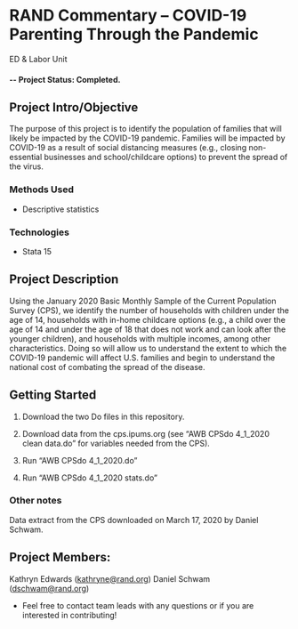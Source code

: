 # RAND Commentary – COVID-19 Parenting Through the Pandemic 
ED & Labor Unit

#### -- Project Status: Completed.

## Project Intro/Objective
The purpose of this project is to identify the population of families that will likely be impacted by the COVID-19 pandemic. Families will be impacted by COVID-19 as a result of social distancing measures (e.g., closing non-essential businesses and school/childcare options) to prevent the spread of the virus.

### Methods Used
* Descriptive statistics

### Technologies
* Stata 15

## Project Description
Using the January 2020 Basic Monthly Sample of the Current Population Survey (CPS), we identify the number of households with children under the age of 14, households with in-home childcare options (e.g., a child over the age of 14 and under the age of 18 that does not work and can look after the younger children), and households with multiple incomes, among other characteristics. Doing so will allow us to understand the extent to which the COVID-19 pandemic will affect U.S. families and begin to understand the national cost of combating the spread of the disease.

## Getting Started

1. Download the two Do files in this repository.

2. Download data from the cps.ipums.org (see “AWB CPSdo 4_1_2020 clean data.do” for variables needed from the CPS).
    
3. Run “AWB CPSdo 4_1_2020.do”

4. Run “AWB CPSdo 4_1_2020 stats.do”

### Other notes

Data extract from the CPS downloaded on March 17, 2020 by Daniel Schwam.

## Project Members:

Kathryn Edwards (kathryne@rand.org) 
Daniel Schwam (dschwam@rand.org)

* Feel free to contact team leads with any questions or if you are interested in contributing!
